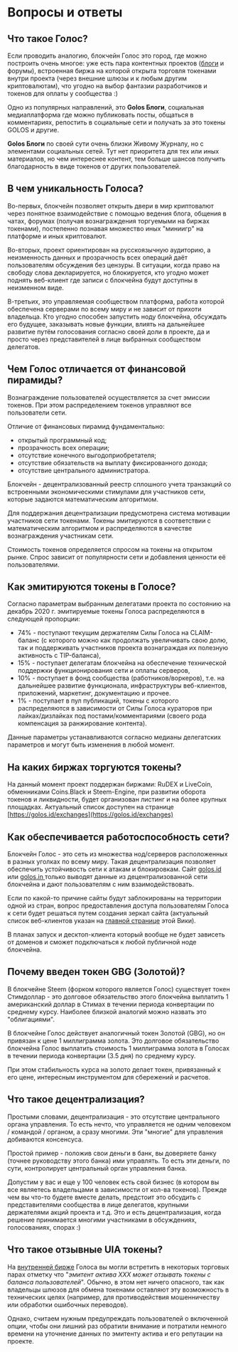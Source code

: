 # Вопросы и ответы

## **Что такое Голос?**

Если проводить аналогию, блокчейн Голос это город, где можно построить очень многое: уже есть пара контентных проектов \([блоги](welcome/) и форумы\), встроенная биржа на которой открыта торговля токенами внутри проекта \(через внешние шлюзы и к любым другим криптовалютам\), что угодно на выбор фантазии разработчиков и токенов для оплаты у сообщества :\)  
  
Одно из популярных направлений, это **Golos Блоги**, социальная медиаплатформа где можно публиковать посты, общаться в комментариях, репостить в социальные сети и получать за это токены GOLOS и другие.

**Golos Блоги** по своей сути очень близки Живому Журналу, но с элементами социальных сетей. Тут нет приоритета для тех или иных материалов, но чем интереснее контент, тем больше шансов получить благодарность в виде токенов от других пользователей.

## **В чем уникальность Голоса?**

Во-первых, блокчейн позволяет открыть двери в мир криптовалют через понятное взаимодействие с помощью ведения блога, общения в чатах, форумах \(получая вознаграждения торгуемыми на биржах токенами\), постепенно познавая множество иных "миниигр" на платформе и иных криптовалют.

Во-вторых, проект ориентирован на русскоязычную аудиторию, а неизменность данных и прозрачность всех операций даёт пользователям обсуждения без цензуры. В ситуации, когда право на свободу слова декларируется, но блокируется, кто угодно может поднять веб-клиент где записи с блокчейна будут доступны в неизменном виде.

В-третьих, это управляемая сообществом платформа, работа которой обеспечена серверами по всему миру и не зависит от прихоти владельца. Кто угодно способен запустить ноду блокчейна, обсуждать его будущее, заказывать новые функции, влиять на дальнейшее развитие путём голосования согласно своей доли в проекте, да и просто через представителей в лице выбранных сообществом делегатов.

## **Чем Голос отличается от финансовой пирамиды?**

Вознаграждение пользователей осуществляется за счет эмиссии токенов. При этом распределением токенов управляют все пользователи сети. 

Отличие от финансовых пирамид фундаментально:

* открытый программный код;
* прозрачность всех операции;
* отсутствие конечного выгодоприобретателя;
* отсутствие обязательств на выплату фиксированного дохода;
* отсутствие центрального администратора.

Блокчейн - децентрализованный реестр сплошного учета транзакций со встроенными экономическими стимулами для участников сети, которые задаются математическим алгоритмом.

Для поддержания децентрализации предусмотрена система мотивации участников сети токенами. Токены эмитируются в соответствии с математическим алгоритмом и распределяются в качестве вознаграждения участникам сети.

Стоимость токенов определяется спросом на токены на открытом рынке. Спрос зависит от популярности сети и добавления ценности её пользователями.

## **Как эмитируются токены в Голосе?**

Согласно параметрам выбранным делегатами проекта по состоянию на декабрь 2020 г. эмитируемые токены Голоса распределяются в следующей пропорции:

* 74% - поступают текущим держателям Силы Голоса на CLAIM-баланс \(с которого можно как продолжать увеличивать свою долю, так и поддерживать участников проекта вознаграждая их полезную активность с TIP-баланса\),
* 15% - поступает делегатам блокчейна на обеспечение технической поддержки функционирования сети и оплаты серверов,
* 10% - поступает в фонд сообщества \(работников/воркеров\), т.е. на дальнейшее развитие функционала, инфраструктуры веб-клиентов, приложений, маркетинг, документацию и прочее.
* 1% - поступает в пул публикаций, токены с которого распределяются в зависимости от Силы Голоса кураторов при лайках/дизлайках под постами/комментариями \(своего рода компенсация за ранжирование контента\).

Данные параметры устанавливаются согласно медианы делегатских параметров и могут быть изменения в любой момент.

## **На каких биржах торгуются токены?**

На данный момент проект поддержан биржами: RuDEX и LiveCoin, обменниками Coins.Black и Steem-Engine, при развитии оборота токенов и ликвидности, будет организован листинг и на более крупных площадках. Актуальный список доступен на странице [https://golos.id/exchanges](https://golos.id/exchanges)

## **Как обеспечивается работоспособность сети?**

Блокчейн Голос - это сеть из множества нод/серверов расположенных в разных уголках по всему миру. Такая децентрализация позволяет обеспечить устойчивость сети к атакам и блокировкам. Сайт [golos.id](https://golos.id/) или [golos.in ](https://golos.in/)только выводят данные из децентрализованной сети блокчейна и дают пользователям с ним взаимодействовать.

Если по какой-то причине сайты будут заблокированы на территории одной из стран, вопрос предоставления доступа пользователям Голоса к сети будет решаться путем создания зеркал сайта \(актуальный список веб-клиентов указан на [главной странице](https://wiki.golos.id/) этой Вики\).

В планах запуск и десктоп-клиента который вообще не будет зависеть от доменов и сможет подключаться к любой публичной ноде блокчейна.

## **Почему введен токен GBG \(Золотой\)?**

В блокчейне Steem \(форком которого является Голос\) существует токен Стимдоллар - это долговое обязательство этого блокчейна выплатить 1 американский доллар в Стимах в течении периода конвертации по среднему курсу. Наиболее близкой аналогий можно назвать это "облигациями".

В блокчейне Голос действует аналогичный токен Золотой \(GBG\), но он привязан к цене 1 миллиграмма золота. Это долговое обязательство блокчейна Голос выплатить стоимость 1 миллиграмма золота в Голосах в течении периода конвертации \(3.5 дня\) по среднему курсу.

При этом стабильность курса на золото делает токен, привязанный к его цене, интересным инструментом для сбережений и расчетов.

## **Что такое децентрализация?**

Простыми словами, децентрализация - это отсутствие центрального органа управления. То есть нечто, что управляется не одним человеком / командой / органом, а сразу многими. Эти "многие" для управления добиваются консенсуса.

Простой пример - положив свои деньги в банк, вы доверяете банку \(точнее руководству этого банка\) ими управлять. То есть эти деньги, по сути, контролирует центральный орган управления банка.

Допустим у вас и еще у 100 человек есть свой бизнес \(в котором вы все являетесь владельцами в зависимости от кол-ва токенов\). Прежде чем вы что-то будете вместе делать, предстоит это обсудить с представителями сообщества в лице делегатов, крупными держателями акций проекта и т.д. Это и есть децентрализация, когда решение принимается многими участниками в обсуждениях, голосованиях, спорах :\)

## Что такое отзывные UIA токены?

На [внутренней бирже](https://golos.id/market) Голоса вы могли встретить в некоторых торговых парах отметку что "_эмитент актива XXX может отзывать токены с баланса пользователей_". Обычно, в этом нет ничего опасного, так как владельцы шлюзов для обмена токенами оставляют эту возможность в технических целях \(например, для противодействия мошенничеству или обработки ошибочных переводов\).  
  
Однако, считаем нужным предупреждать пользователей о включенной опции, чтобы они лишний раз обратили внимание и потратили немного времени на уточнение данных по эмитенту актива и его репутации на проекте.

